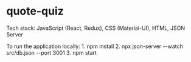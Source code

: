 # quote-quiz

Tech stack: JavaScript (React, Redux), CSS (Material-UI), HTML, JSON Server

To run the application locally:
    1. npm install
    2. npx json-server --watch src/db.json --port 3001
    3. npm start
